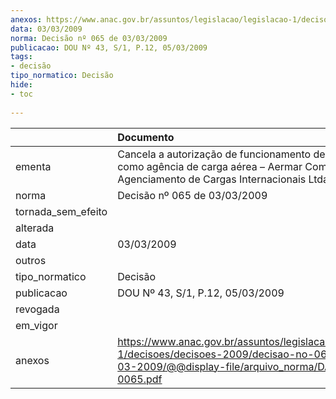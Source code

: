 ```yaml
---
anexos: https://www.anac.gov.br/assuntos/legislacao/legislacao-1/decisoes/decisoes-2009/decisao-no-065-de-03-03-2009/@@display-file/arquivo_norma/DA2009-0065.pdf
data: 03/03/2009
norma: Decisão nº 065 de 03/03/2009
publicacao: DOU Nº 43, S/1, P.12, 05/03/2009
tags:
- decisão
tipo_normatico: Decisão
hide: 
- toc 
 
---
```


|                    | Documento                                                                                                                                                 |
|:-------------------|:----------------------------------------------------------------------------------------------------------------------------------------------------------|
| ementa             | Cancela a autorização de funcionamento de empresa como agência de carga aérea – Aermar Comércio e Agenciamento de Cargas Internacionais Ltda.             |
| norma              | Decisão nº 065 de 03/03/2009                                                                                                                              |
| tornada_sem_efeito |                                                                                                                                                           |
| alterada           |                                                                                                                                                           |
| data               | 03/03/2009                                                                                                                                                |
| outros             |                                                                                                                                                           |
| tipo_normatico     | Decisão                                                                                                                                                   |
| publicacao         | DOU Nº 43, S/1, P.12, 05/03/2009                                                                                                                          |
| revogada           |                                                                                                                                                           |
| em_vigor           |                                                                                                                                                           |
| anexos             | https://www.anac.gov.br/assuntos/legislacao/legislacao-1/decisoes/decisoes-2009/decisao-no-065-de-03-03-2009/@@display-file/arquivo_norma/DA2009-0065.pdf |